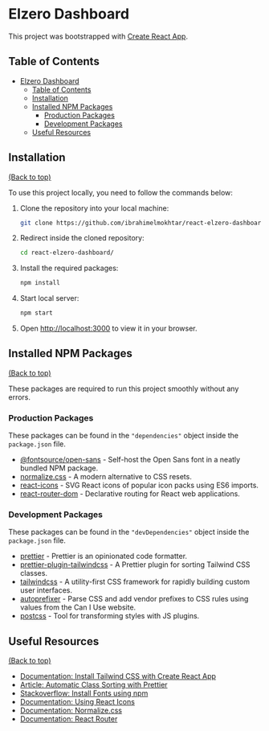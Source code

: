 # Elzero Dashboard

This project was bootstrapped with [Create React App](https://github.com/facebook/create-react-app).

## Table of Contents

- [Elzero Dashboard](#elzero-dashboard)
  - [Table of Contents](#table-of-contents)
  - [Installation](#installation)
  - [Installed NPM Packages](#installed-npm-packages)
    - [Production Packages](#production-packages)
    - [Development Packages](#development-packages)
  - [Useful Resources](#useful-resources)

## Installation

[(Back to top)](#table-of-contents)

To use this project locally, you need to follow the commands below:

1. Clone the repository into your local machine:

   ```bash
   git clone https://github.com/ibrahimelmokhtar/react-elzero-dashboard.git
   ```

2. Redirect inside the cloned repository:

   ```bash
   cd react-elzero-dashboard/
   ```

3. Install the required packages:

   ```bash
   npm install
   ```

4. Start local server:

   ```bash
   npm start
   ```

5. Open [http://localhost:3000](http://localhost:3000) to view it in your browser.

## Installed NPM Packages

[(Back to top)](#table-of-contents)

These packages are required to run this project smoothly without any errors.

### Production Packages

These packages can be found in the `"dependencies"` object inside the `package.json` file.

- [@fontsource/open-sans](https://www.npmjs.com/package/@fontsource/open-sans) - Self-host the Open Sans font in a neatly bundled NPM package.
- [normalize.css](https://www.npmjs.com/package/normalize.css) - A modern alternative to CSS resets.
- [react-icons](https://www.npmjs.com/package/react-icons) - SVG React icons of popular icon packs using ES6 imports.
- [react-router-dom](https://www.npmjs.com/package/react-router-dom) - Declarative routing for React web applications.

### Development Packages

These packages can be found in the `"devDependencies"` object inside the `package.json` file.

- [prettier](https://www.npmjs.com/package/prettier) - Prettier is an opinionated code formatter.
- [prettier-plugin-tailwindcss](https://www.npmjs.com/package/prettier-plugin-tailwindcss) - A Prettier plugin for sorting Tailwind CSS classes.
- [tailwindcss](https://www.npmjs.com/package/tailwindcss) - A utility-first CSS framework for rapidly building custom user interfaces.
- [autoprefixer](https://www.npmjs.com/package/autoprefixer) - Parse CSS and add vendor prefixes to CSS rules using values from the Can I Use website.
- [postcss](https://www.npmjs.com/package/postcss) - Tool for transforming styles with JS plugins.

## Useful Resources

[(Back to top)](#table-of-contents)

- [Documentation: Install Tailwind CSS with Create React App](https://tailwindcss.com/docs/guides/create-react-app)
- [Article: Automatic Class Sorting with Prettier](https://tailwindcss.com/blog/automatic-class-sorting-with-prettier)
- [Stackoverflow: Install Fonts using npm](https://stackoverflow.com/questions/47803088/how-do-install-fonts-using-npm)
- [Documentation: Using React Icons](https://react-icons.github.io/react-icons/)
- [Documentation: Normalize.css](https://necolas.github.io/normalize.css/)
- [Documentation: React Router](https://v5.reactrouter.com/web/guides/quick-start)

